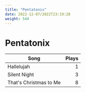 ```yaml
---
title: "Pentatonix"
date: 2022-12-07/2022T23:19:28
weight: 544
---
```


# Pentatonix

 Song | Plays 
----- | -----:
Hallelujah | 1
Silent Night | 3
That's Christmas to Me | 8
